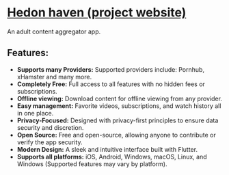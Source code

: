 # [Hedon haven (project website)](https://hedon-haven.github.io)
An adult content aggregator app.
## Features:
* **Supports many Providers:** Supported providers include: Pornhub, xHamster and many more.  
* **Completely Free:** Full access to all features with no hidden fees or subscriptions.  
* **Offline viewing:** Download content for offline viewing from any provider.  
* **Easy management:** Favorite videos, subscriptions, and watch history all in one place.  
* **Privacy-Focused:** Designed with privacy-first principles to ensure data security and discretion.  
* **Open Source:** Free and open-source, allowing anyone to contribute or verify the app security.  
* **Modern Design:** A sleek and intuitive interface built with Flutter.  
* **Supports all platforms:** iOS, Android, Windows, macOS, Linux, and Windows (Supported features may vary by platform).  
